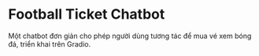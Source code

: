 # Football Ticket Chatbot

Một chatbot đơn giản cho phép người dùng tương tác để mua vé xem bóng đá, triển khai trên Gradio.

